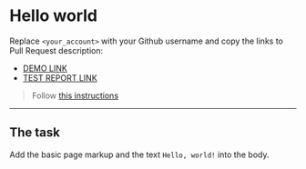 # Hello world
Replace `<your_account>` with your Github username and copy the links to Pull Request description:
- [DEMO LINK](https://referee1988.github.io/layout_hello-world/)
- [TEST REPORT LINK](https://referee1988.github.io/layout_hello-world/report/html_report/)

> Follow [this instructions](https://mate-academy.github.io/layout_task-guideline/#how-to-solve-the-layout-tasks-on-github)
___

## The task 
Add the basic page markup and the text `Hello, world!` into the body.
